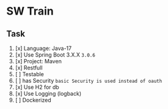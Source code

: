 # SW Train
## Task
1. [x] Language: Java-17
2. [x] Use Spring Boot 3.X.X `3.0.6` 
3. [x] Project: Maven
4. [x] Restfull
5. [ ] Testable
6. [ ] has Security `basic Security is used instead of oauth`
7. [x] Use H2 for db
8. [x] Use Logging (logback)
9. [ ] Dockerized
